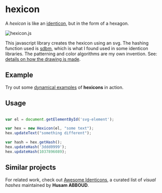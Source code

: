 # hexicon

A *hexicon* is like an [identicon](https://en.wikipedia.org/wiki/Identicon), but in the form of a hexagon.

![hexicon.js](hexicon.js.png "hexicon.js")

This javascript library creates the hexicon using an svg.  The hashing function used is [sdbm](http://www.cse.yorku.ca/~oz/hash.html), which is what I found used in some identicon libraries.  The patterning and color algorithms are my own invention. See: [details on how the drawing is made](explain.md).

## Example

Try out some [dynamical examples](https://naknomum.github.io/hexicon-example/) of **hexicons** in action.


## Usage

```javascript

var el = document.getElementById('svg-element');

var hex = new Hexicon(el, "some text");
hex.updateText("something different");

var hash = hex.getHash();
hex.updateHash('3ddd0999');
hex.updateHash(1037896089);
```

## Similar projects

For related work, check out [Awesome Identicons](https://github.com/drhus/awesome-identicons), a curated list of _visual hashes_ maintained by **Husam ABBOUD**.

